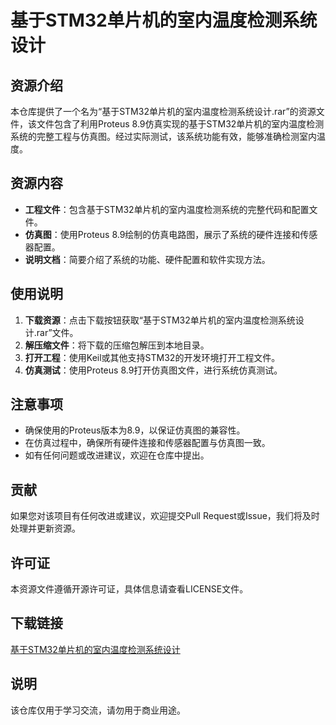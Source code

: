 # 基于STM32单片机的室内温度检测系统设计

## 资源介绍

本仓库提供了一个名为“基于STM32单片机的室内温度检测系统设计.rar”的资源文件，该文件包含了利用Proteus 8.9仿真实现的基于STM32单片机的室内温度检测系统的完整工程与仿真图。经过实际测试，该系统功能有效，能够准确检测室内温度。

## 资源内容

- **工程文件**：包含基于STM32单片机的室内温度检测系统的完整代码和配置文件。
- **仿真图**：使用Proteus 8.9绘制的仿真电路图，展示了系统的硬件连接和传感器配置。
- **说明文档**：简要介绍了系统的功能、硬件配置和软件实现方法。

## 使用说明

1. **下载资源**：点击下载按钮获取“基于STM32单片机的室内温度检测系统设计.rar”文件。
2. **解压缩文件**：将下载的压缩包解压到本地目录。
3. **打开工程**：使用Keil或其他支持STM32的开发环境打开工程文件。
4. **仿真测试**：使用Proteus 8.9打开仿真图文件，进行系统仿真测试。

## 注意事项

- 确保使用的Proteus版本为8.9，以保证仿真图的兼容性。
- 在仿真过程中，确保所有硬件连接和传感器配置与仿真图一致。
- 如有任何问题或改进建议，欢迎在仓库中提出。

## 贡献

如果您对该项目有任何改进或建议，欢迎提交Pull Request或Issue，我们将及时处理并更新资源。

## 许可证

本资源文件遵循开源许可证，具体信息请查看LICENSE文件。

## 下载链接
[基于STM32单片机的室内温度检测系统设计](https://pan.quark.cn/s/d40328c78289)

## 说明

该仓库仅用于学习交流，请勿用于商业用途。
